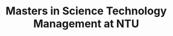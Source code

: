 ---
title: Masters in Science Technology Management at NTU
start_month: Jan 2019
end_month: Dec 2019
tags:
  - Education
summary: Graduated with Masters in Science Technolgoy Mangement from Nanyang Technological University, Singapore
detailPage: 
---